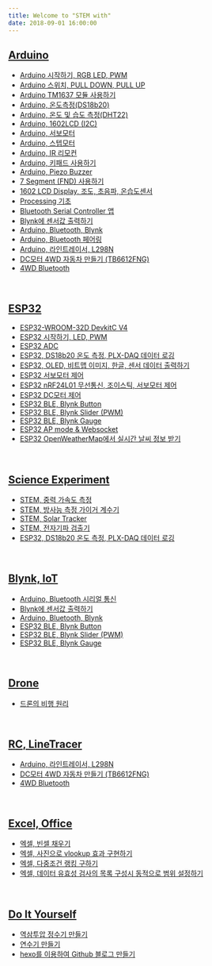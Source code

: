 ```yaml
---
title: Welcome to "STEM with"
date: 2018-09-01 16:00:00
---
```


## [Arduino](/categories/arduino/)

- [Arduino 시작하기, RGB LED, PWM](/2018/09/01/Arduino-시작하기/)
- [Arduino 스위치, PULL DOWN, PULL UP](/2018/09/01/Arduino-스위치-풀다운-풀업저항/)
- [Arduino TM1637 모듈 사용하기](/2018/09/02/Arduino-TM1637-모듈-사용하기/)
- [Arduino, 온도측정(DS18b20)](/2018/09/01/Arduino-온도측정-DS18b20/)
- [Arduino, 온도 및 습도 측정(DHT22)](/2018/09/02/Arduino-온습도측정-DHT22/)
- [Arduino, 1602LCD (I2C)](/2018/09/02/Arduino-1602-LCD-I2C/)
- [Arduino, 서보모터](2018/09/08/Arduino-서보모터/)
- [Arduino, 스텝모터](2018/09/08/Arduino-스텝모터/)
- [Arduino, IR 리모컨](2018/09/06/Arduino-IR-리모컨/)
- [Arduino, 키패드 사용하기](2018/09/07/Arduino-키패드-사용하기/)
- [Arduino, Piezo Buzzer](2018/09/07/Arduino-Piezo-Buzzer/)
- [7 Segment (FND) 사용하기](/2018/10/01/7-Segment-FND-사용하기/)
- [1602 LCD Display, 조도, 초음파, 온습도센서](2018/10/02/1602-LCD-Display/)
- [Processing 기초](/2018/11/30/Processing-기초/)
- [Bluetooth Serial Controller 앱](/2019/10/17/Bluetooth-시리얼-통신/)
- [Blynk에 센서값 출력하기](/2019/10/18/Blynk에-센서값-출력하기/)
- [Arduino, Bluetooth, Blynk](2019/10/20/Arduino-Bluetooth-Blynk/)
- [Arduino, Bluetooth 페어링](2019/10/26/Arduino-Bluetooth-페어링/)
- [Arduino, 라인트레이서, L298N](2019/10/28/Arduino-라인트레이서-L298N/)
- [DC모터 4WD 자동차 만들기 (TB6612FNG)](/2019/10/29/DC모터-4WD-자동차-만들기/)
- [4WD Bluetooth](/2019/10/30/4WD-Bluetooth/)

<br>

## [ESP32](/categories/ESP32/)

- [ESP32-WROOM-32D DevkitC V4](/2019/10/19/ESP-WROOM-32D-DevkitC-V4/)
- [ESP32 시작하기, LED, PWM](/2019/10/19/ESP32-시작하기/)
- [ESP32 ADC](/2019/10/20/ESP32-ADC/)
- [ESP32, DS18b20 온도 측정, PLX-DAQ 데이터 로깅](/2021/09/16/ESP32-온도측정-DS18b20/)
- [ESP32, OLED, 비트맵 이미지, 한글, 센서 데이터 출력하기](/2021/09/26/ESP32-OLED/)
- [ESP32 서보모터 제어](/2020/10/19/ESP32-서보모터-제어/)
- [ESP32 nRF24L01 무선통신, 조이스틱, 서보모터 제어](/2021/10/10/ESP32-nRF24L01/)
- [ESP32 DC모터 제어](/2021/11/01/ESP32-DC모터/)
- [ESP32 BLE, Blynk Button](/2019/10/21/ESP32-BLE-Blynk-Button/)
- [ESP32 BLE, Blynk Slider (PWM)](/2019/10/22/ESP32-BLE-Blynk-Slider-PWM/)
- [ESP32 BLE, Blynk Gauge](/2019/10/23/ESP32-BLE-Blynk-Gauge/)
- [ESP32 AP mode & Websocket](/2019/11/15/ESP32-AP-mode-and-Websocket/)
- [ESP32 OpenWeatherMap에서 실시간 날씨 정보 받기](/2019/11/19/ESP32-OpenWeatherMap/)

<br>

## [Science Experiment](/categories/Science/)

- [STEM, 중력 가속도 측정](/2020/10/06/STEM-중력-가속도-측정/)
- [STEM, 방사능 측정 가이거 계수기](/2020/08/23/Arduino-Geiger-Counter/)
- [STEM, Solar Tracker](/2020/11/22/STEM-Solar-Tracker/)
- [STEM, 전자기파 검출기](/2021/11/02/STEM-전자기파-검출기/)
- [ESP32, DS18b20 온도 측정, PLX-DAQ 데이터 로깅](/2021/09/16/ESP32-온도측정-DS18b20/)

<br>

## [Blynk, IoT](/tags/IoT/)

- [Arduino, Bluetooth 시리얼 통신](/2019/10/17/Bluetooth-시리얼-통신/)
- [Blynk에 센서값 출력하기](/2019/10/18/Blynk에-센서값-출력하기/)
- [Arduino, Bluetooth, Blynk](2019/10/20/Arduino-Bluetooth-Blynk/)
- [ESP32 BLE, Blynk Button](/2019/10/21/ESP32-BLE-Blynk-Button/)
- [ESP32 BLE, Blynk Slider (PWM)](/2019/10/22/ESP32-BLE-Blynk-Slider-PWM/)
- [ESP32 BLE, Blynk Gauge](/2019/10/23/ESP32-BLE-Blynk-Gauge/)

<br>

## [Drone](/categories/Drone/)

- [드론의 비행 원리](/2018/11/01/드론의-비행-원리/)

<br>

## [RC, LineTracer](/tags/RC/)
- [Arduino, 라인트레이서, L298N](/2019/10/28/Arduino-라인트레이서-L298N/)
- [DC모터 4WD 자동차 만들기 (TB6612FNG)](/2019/10/29/DC모터-4WD-자동차-만들기/)
- [4WD Bluetooth](/2019/10/30/4WD-Bluetooth/)

<br>

## [Excel, Office](/categories/excel/)

- [엑셀, 빈셀 채우기](/2016/11/01/엑셀-빈셀-채우기)
- [엑셀, 사진으로 vlookup 효과 구현하기](/2018/01/05/엑셀-사진으로-vlookup-효과-구현하기)
- [엑셀, 다중조건 랭킹 구하기](/2018/06/01/엑셀-다중조건랭킹)
- [엑셀, 데이터 유효성 검사의 목록 구성시 동적으로 범위 설정하기](/2019/11/01/엑셀-데이터유효성검사-동적범위설정)

<br>

## [Do It Yourself](/categories/diy/)

- [역삼투압 정수기 만들기](/2012/10/20/역삼투압-정수기-DIY)
- [연수기 만들기](/2018/01/31/연수기-DIY)
- [hexo를 이용하여 Github 블로그 만들기](/2019/09/01/hexo-블로그-만들기)

  



